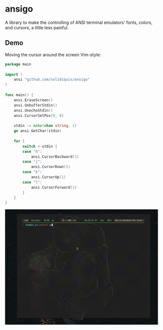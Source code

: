 # ansigo
A library to make the controlling of ANSI terminal emulators' fonts, colors, and cursors, a little less painful.

## Demo
Moving the cursor around the screen Vim-style:
```go
package main

import (
	ansi "github.com/solidiquis/ansigo"
)

func main() {
	ansi.EraseScreen()
	ansi.UnbufferStdin()
	ansi.UnechoStdin()
	ansi.CursorSetPos(0, 0)

	stdin := make(chan string, 1)
	go ansi.GetChar(stdin)

	for {
		switch <-stdin {
		case "h":
			ansi.CursorBackward(1)
		case "j":
			ansi.CursorDown(1)
		case "k":
			ansi.CursorUp(1)
		case "l":
			ansi.CursorForward(1)
		}
	}
}
```
<img src="https://github.com/solidiquis/solidiquis/blob/master/assets/ansigo_demo.gif?raw=true">
